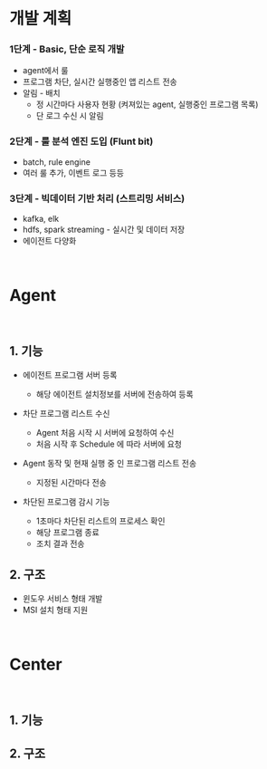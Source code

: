 # 개발 계획

### 1단계 - Basic, 단순 로직 개발 
- agent에서 룰  
- 프로그램 차단, 실시간 실행중인 앱 리스트 전송
- 알림 - 배치   
  - 정 시간마다 사용자 현황 (켜져있는 agent, 실행중인 프로그램 목록)
  - 단 로그 수신 시 알림

### 2단계 - 룰 분석 엔진 도입 (Flunt bit)
- batch, rule engine
- 여러 룰 추가, 이벤트 로그 등등

### 3단계 - 빅데이터 기반 처리 (스트리밍 서비스)
- kafka, elk
- hdfs, spark streaming - 실시간 및 데이터 저장
- 에이전트 다양화

</br>

# Agent

</br>

## 1.  기능 

- 에이전트 프로그램 서버 등록 
  - 해당 에이전트 설치정보를 서버에 전송하여 등록 
- 차단 프로그램 리스트 수신 
  - Agent 처음 시작 시 서버에 요청하여 수신  
  - 처음 시작 후 Schedule 에 따라 서버에 요청

- Agent 동작 및 현재 실행 중 인 프로그램 리스트 전송 
  - 지정된 시간마다 전송 

- 차단된 프로그램 감시 기능
  - 1초마다 차단된 리스트의 프로세스 확인
  - 해당 프로그램 종료
  - 조치 결과 전송 

## 2.  구조

- 윈도우 서비스 형태 개발
- MSI 설치 형태 지원


</br>

# Center

</br>

## 1.  기능 



## 2.  구조


